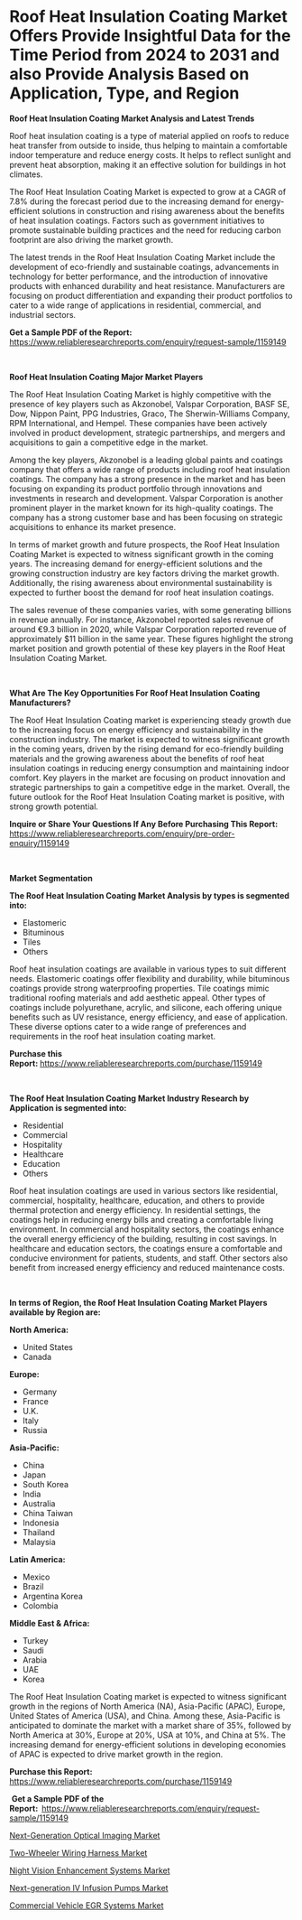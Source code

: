 <p><h1>Roof Heat Insulation Coating Market Offers Provide Insightful Data for the Time Period from 2024 to 2031 and also Provide Analysis Based on Application, Type, and Region</h1></p><p><strong>Roof Heat Insulation Coating Market Analysis and Latest Trends</strong></p>
<p><p>Roof heat insulation coating is a type of material applied on roofs to reduce heat transfer from outside to inside, thus helping to maintain a comfortable indoor temperature and reduce energy costs. It helps to reflect sunlight and prevent heat absorption, making it an effective solution for buildings in hot climates.</p><p>The Roof Heat Insulation Coating Market is expected to grow at a CAGR of 7.8% during the forecast period due to the increasing demand for energy-efficient solutions in construction and rising awareness about the benefits of heat insulation coatings. Factors such as government initiatives to promote sustainable building practices and the need for reducing carbon footprint are also driving the market growth.</p><p>The latest trends in the Roof Heat Insulation Coating Market include the development of eco-friendly and sustainable coatings, advancements in technology for better performance, and the introduction of innovative products with enhanced durability and heat resistance. Manufacturers are focusing on product differentiation and expanding their product portfolios to cater to a wide range of applications in residential, commercial, and industrial sectors.</p></p>
<p><strong>Get a Sample PDF of the Report:&nbsp;</strong> <a href="https://www.reliableresearchreports.com/enquiry/request-sample/1159149">https://www.reliableresearchreports.com/enquiry/request-sample/1159149</a></p>
<p>&nbsp;</p>
<p><strong>Roof Heat Insulation Coating Major Market Players</strong></p>
<p><p>The Roof Heat Insulation Coating Market is highly competitive with the presence of key players such as Akzonobel, Valspar Corporation, BASF SE, Dow, Nippon Paint, PPG Industries, Graco, The Sherwin-Williams Company, RPM International, and Hempel. These companies have been actively involved in product development, strategic partnerships, and mergers and acquisitions to gain a competitive edge in the market.</p><p>Among the key players, Akzonobel is a leading global paints and coatings company that offers a wide range of products including roof heat insulation coatings. The company has a strong presence in the market and has been focusing on expanding its product portfolio through innovations and investments in research and development. Valspar Corporation is another prominent player in the market known for its high-quality coatings. The company has a strong customer base and has been focusing on strategic acquisitions to enhance its market presence.</p><p>In terms of market growth and future prospects, the Roof Heat Insulation Coating Market is expected to witness significant growth in the coming years. The increasing demand for energy-efficient solutions and the growing construction industry are key factors driving the market growth. Additionally, the rising awareness about environmental sustainability is expected to further boost the demand for roof heat insulation coatings.</p><p>The sales revenue of these companies varies, with some generating billions in revenue annually. For instance, Akzonobel reported sales revenue of around €9.3 billion in 2020, while Valspar Corporation reported revenue of approximately $11 billion in the same year. These figures highlight the strong market position and growth potential of these key players in the Roof Heat Insulation Coating Market.</p></p>
<p>&nbsp;</p>
<p><strong>What Are The Key Opportunities For Roof Heat Insulation Coating Manufacturers?</strong></p>
<p><p>The Roof Heat Insulation Coating market is experiencing steady growth due to the increasing focus on energy efficiency and sustainability in the construction industry. The market is expected to witness significant growth in the coming years, driven by the rising demand for eco-friendly building materials and the growing awareness about the benefits of roof heat insulation coatings in reducing energy consumption and maintaining indoor comfort. Key players in the market are focusing on product innovation and strategic partnerships to gain a competitive edge in the market. Overall, the future outlook for the Roof Heat Insulation Coating market is positive, with strong growth potential.</p></p>
<p><strong>Inquire or Share Your Questions If Any Before Purchasing This Report:</strong> <a href="https://www.reliableresearchreports.com/enquiry/pre-order-enquiry/1159149">https://www.reliableresearchreports.com/enquiry/pre-order-enquiry/1159149</a></p>
<p>&nbsp;</p>
<p><strong>Market Segmentation</strong></p>
<p><strong>The Roof Heat Insulation Coating Market Analysis by types is segmented into:</strong></p>
<p><ul><li>Elastomeric</li><li>Bituminous</li><li>Tiles</li><li>Others</li></ul></p>
<p><p>Roof heat insulation coatings are available in various types to suit different needs. Elastomeric coatings offer flexibility and durability, while bituminous coatings provide strong waterproofing properties. Tile coatings mimic traditional roofing materials and add aesthetic appeal. Other types of coatings include polyurethane, acrylic, and silicone, each offering unique benefits such as UV resistance, energy efficiency, and ease of application. These diverse options cater to a wide range of preferences and requirements in the roof heat insulation coating market.</p></p>
<p><strong>Purchase this Report:&nbsp;</strong><a href="https://www.reliableresearchreports.com/purchase/1159149">https://www.reliableresearchreports.com/purchase/1159149</a></p>
<p>&nbsp;</p>
<p><strong>The Roof Heat Insulation Coating Market Industry Research by Application is segmented into:</strong></p>
<p><ul><li>Residential</li><li>Commercial</li><li>Hospitality</li><li>Healthcare</li><li>Education</li><li>Others</li></ul></p>
<p><p>Roof heat insulation coatings are used in various sectors like residential, commercial, hospitality, healthcare, education, and others to provide thermal protection and energy efficiency. In residential settings, the coatings help in reducing energy bills and creating a comfortable living environment. In commercial and hospitality sectors, the coatings enhance the overall energy efficiency of the building, resulting in cost savings. In healthcare and education sectors, the coatings ensure a comfortable and conducive environment for patients, students, and staff. Other sectors also benefit from increased energy efficiency and reduced maintenance costs.</p></p>
<p>&nbsp;</p>
<p><strong>In terms of Region, the Roof Heat Insulation Coating Market Players available by Region are:</strong></p>
<p>
    <p> <strong> North America: </strong>
        <ul>
            <li>United States</li>
            <li>Canada</li>
        </ul>
        </p> 
    <p> <strong> Europe: </strong>
        <ul>
            <li>Germany</li>
            <li>France</li>
            <li>U.K.</li>
            <li>Italy</li>
            <li>Russia</li>
        </ul>
        </p> 
    <p> <strong> Asia-Pacific: </strong>
        <ul>
            <li>China</li>
            <li>Japan</li>
            <li>South Korea</li>
            <li>India</li>
            <li>Australia</li>
            <li>China Taiwan</li>
            <li>Indonesia</li>
            <li>Thailand</li>
            <li>Malaysia</li>
        </ul>
        </p> 
    <p> <strong> Latin America: </strong>
        <ul>
            <li>Mexico</li>
            <li>Brazil</li>
            <li>Argentina Korea</li>
            <li>Colombia</li>
        </ul>
        </p> 
    <p> <strong> Middle East & Africa: </strong>
        <ul>
            <li>Turkey</li>
            <li>Saudi</li>
            <li>Arabia</li>
            <li>UAE</li>
            <li>Korea</li>
        </ul>
    </p>
    </p>
<p><p>The Roof Heat Insulation Coating market is expected to witness significant growth in the regions of North America (NA), Asia-Pacific (APAC), Europe, United States of America (USA), and China. Among these, Asia-Pacific is anticipated to dominate the market with a market share of 35%, followed by North America at 30%, Europe at 20%, USA at 10%, and China at 5%. The increasing demand for energy-efficient solutions in developing economies of APAC is expected to drive market growth in the region.</p></p>
<p><strong>Purchase this Report: </strong><a href="https://www.reliableresearchreports.com/purchase/1159149">https://www.reliableresearchreports.com/purchase/1159149</a></p>
<p>&nbsp;<strong>Get a Sample PDF of the Report:&nbsp;&nbsp;</strong><a href="https://www.reliableresearchreports.com/enquiry/request-sample/1159149">https://www.reliableresearchreports.com/enquiry/request-sample/1159149</a></p>
<p><strong></strong></p>
<p><p><a href="https://github.com/Airanohannonzb68e5pb53oc1/Market-Research-Report-List-1/blob/main/next-generation-optical-imaging-market.md">Next-Generation Optical Imaging Market</a></p><p><a href="https://issuu.com/reportprime-2/docs/two-wheeler-wiring-harness-market-size-2030.pptx">Two-Wheeler Wiring Harness Market</a></p><p><a href="https://github.com/ChiragRP21/Market-Research-Report-List-3/blob/main/night-vision-enhancement-systems-market.md">Night Vision Enhancement Systems Market</a></p><p><a href="https://github.com/fiixsa/Market-Research-Report-List-1/blob/main/next-generation-iv-infusion-pumps-market.md">Next-generation IV Infusion Pumps Market</a></p><p><a href="https://issuu.com/reportprime-2/docs/commercial-vehicle-egr-systems-market-size-2030.pp">Commercial Vehicle EGR Systems Market</a></p></p>